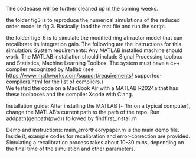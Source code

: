 The codebase will be further cleaned up in the coming weeks.

the folder fig3 is to reproduce the numerical simulations of the reduced order model in fig 3.
Basically, load the mat file and run the script.

the folder fig5_6 is to simulate the modified ring atrractor model that can recalibrate its integration gain.
The following are the instructions for this simulation:
System requirements: Any MATLAB installed machine should work.
			    The MATLAB installation should include Signal Processing toolbox and Statistics, Machine 			    Learning Toolbox. The system must have a c++ compiler recognized by Matlab (see https://www.mathworks.com/support/requirements/
			    supported-compilers.html for the list of compilers.)                                    
                                    We tested the code on a MacBook Air with a MATLAB R2024a that has these 			    toolboxes and the compiler Xcode with Clang.

Installation guide: After installing the MATLAB (~ 1hr on a typical computer), change the MATLAB’s current path to the path of the repo.
                             Run addpath(genpath(pwd)) followed by findfirst_install.m
		        
                             
Demo and instructions: main_errortheorypaper.m is the main demo file. Inside it, example codes for recalibration and error-correction are provided. Simulating a recalibration process takes about 10-30 mins, depending on the final time of the simulation and other parameters.
